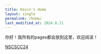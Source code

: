 ```yaml
---
title: Kevin's Home
layout: single
permalink: /home/
last_modified_at: 2024.8.21
---
```


你好！我所有的pages都会放到这里，欢迎阅读！

[NSCSCC24](../nscscc/)
